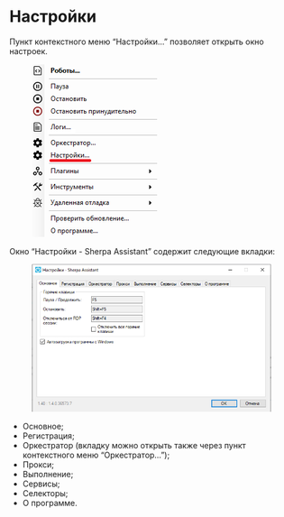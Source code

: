 # Настройки

Пункт контекстного меню “Настройки…” позволяет открыть окно настроек.&#x20;

<figure><img src="../../../../.gitbook/assets/2025-07-26_18-14-31 (2).png" alt=""><figcaption></figcaption></figure>

Окно “Настройки - Sherpa Assistant” содержит следующие вкладки:

<figure><img src="../../../../.gitbook/assets/изображение (242).png" alt=""><figcaption></figcaption></figure>

* Основное;
* Регистрация;
* Оркестратор (вкладку можно открыть также через пункт контекстного меню “Оркестратор…”);
* Прокси;
* Выполнение;
* Сервисы;
* Селекторы;
* О программе.

